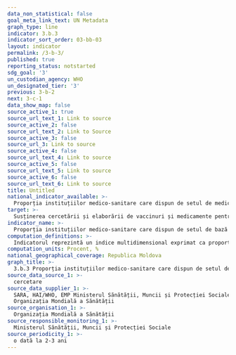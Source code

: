 ```yaml
---
data_non_statistical: false
goal_meta_link_text: UN Metadata
graph_type: line
indicator: 3.b.3
indicator_sort_order: 03-bb-03
layout: indicator
permalink: /3-b-3/
published: true
reporting_status: notstarted
sdg_goal: '3'
un_custodian_agency: WHO
un_designated_tier: '3'
previous: 3-b-2
next: 3-c-1
data_show_map: false
source_active_1: true
source_url_text_1: Link to source
source_active_2: false
source_url_text_2: Link to Source
source_active_3: false
source_url_3: Link to source
source_active_4: false
source_url_text_4: Link to source
source_active_5: false
source_url_text_5: Link to source
source_active_6: false
source_url_text_6: Link to source
title: Untitled
national_indicator_available: >-
  Proporția instituțiilor medico-sanitare care dispun de setul de medicamente de bază disponibile și accesibile în mod permanent
target: >-
  Susținerea cercetării și elaborării de vaccinuri și medicamente pentru bolile transmisibile și cele netransmisibile care afectează în mod primar țările în curs de dezvoltare, oferirea accesului la medicamente esențiale și vaccinuri accesibile din punct de vedere financiar, în conformitate cu Declarația de la Doha privind Acordul TRIPS  și Sănătatea Publică, care afirmă dreptul țărilor în curs de dezvoltare de a utiliza pe deplin prevederile din Acordul privind aspectele comerciale ale drepturilor de proprietate intelectuală vizând flexibilitatea în protecția sănătății publice și, în special, oferirea accesului la medicamente pentru toți
indicator_name: >-
  Proporția instituțiilor medico-sanitare care dispun de setul de bază al medicamentelor esențiale disponibile și accesibile în mod permanent
computation_definitions: >-
  Indicatorul reprezintă un indice multidimensional exprimat ca proporție a instituțiilor medico-sanitare care dispun de setul de medicamente de bază, care este disponibil și accesibil, în total instituții medico-sanitare incluse în cercetare la nivel național.
computation_units: Procent, %
national_geographical_coverage: Republica Moldova
graph_title: >-
  3.b.3 Proporția instituțiilor medico-sanitare care dispun de setul de medicamente de bază disponibile și accesibile în mod permanent
source_data_source_1: >-
  cercetare
source_data_supplier_1: >-
  SARA, HAI/WHO, EMP Ministerul Sănătății, Muncii și Protecției Sociale<br> 
  Organizația Mondială a Sănătății
source_organisation_1: >-
  Organizația Mondială a Sănătății
source_responsible_monitoring_1: >-
  Ministerul Sănătății, Muncii și Protecției Sociale
source_periodicity_1: >-
  o dată la 2-3 ani
---
```

